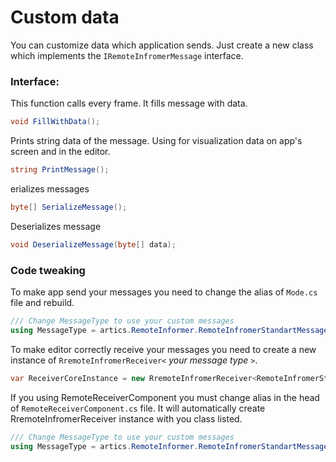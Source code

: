 
Custom data
=====

You can customize data which application sends. Just create a new class which implements the `IRemoteInfromerMessage` interface.
### Interface:

This function calls every frame. It fills message with data. 

```C#
void FillWithData();
```

Prints string data of the message. Using for visualization data on app's screen and in the editor.

```C#
string PrintMessage();
```

erializes messages

```C#
byte[] SerializeMessage();
```

Deserializes message

```C#
void DeserializeMessage(byte[] data);
```

### Code tweaking

To make app send your messages you need to change the alias of `Mode.cs` file and rebuild.
		
```C#
/// Change MessageType to use your custom messages
using MessageType = artics.RemoteInformer.RemoteInfromerStandartMessage;
```

To make editor correctly receive your messages you need to create a new instance of `RremoteInfromerReceiver<` *your message type* `>`. 

```C#
var ReceiverCoreInstance = new RremoteInfromerReceiver<RemoteInfromerStandartMessage>();
```

If you using RemoteReceiverComponent you must change alias in the head of `RemoteReceiverComponent.cs` file. It will automatically create RremoteInfromerReceiver instance with you class listed.

```C#
/// Change MessageType to use your custom messages
using MessageType = artics.RemoteInformer.RemoteInfromerStandartMessage;
```
